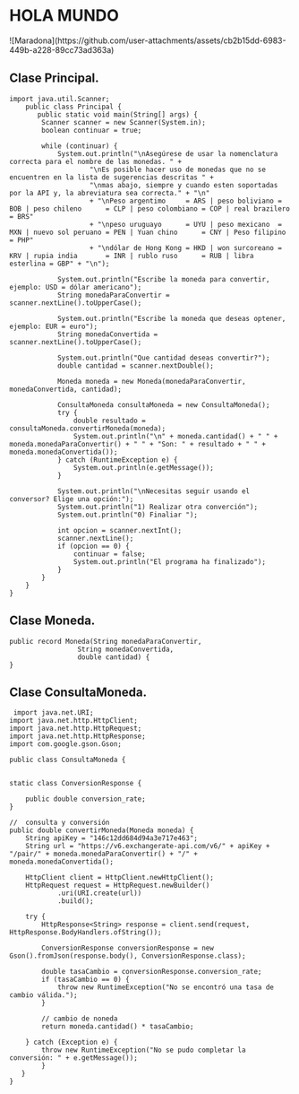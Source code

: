 <h1> HOLA MUNDO</h1>
![Maradona](https://github.com/user-attachments/assets/cb2b15dd-6983-449b-a228-89cc73ad363a)

## Clase Principal.

	import java.util.Scanner;
	    public class Principal {
	       public static void main(String[] args) {
	        Scanner scanner = new Scanner(System.in);
	        boolean continuar = true;
	
	        while (continuar) {
	            System.out.println("\nAsegúrese de usar la nomenclatura correcta para el nombre de las monedas. " +
	                    "\nEs posible hacer uso de monedas que no se encuentren en la lista de sugerencias descritas " +
	                    "\nmas abajo, siempre y cuando esten soportadas por la API y, la abreviatura sea correcta." + "\n"
	                    + "\nPeso argentimo     = ARS | peso boliviano = BOB | peso chileno      = CLP | peso colombiano = COP | real brazilero  = BRS"
	                    + "\npeso uruguayo      = UYU | peso mexicano  = MXN | nuevo sol peruano = PEN | Yuan chino      = CNY | Peso filipino   = PHP"
	                    + "\ndólar de Hong Kong = HKD | won surcoreano = KRV | rupia india       = INR | rublo ruso      = RUB | libra esterlina = GBP" + "\n");
	
	            System.out.println("Escribe la moneda para convertir, ejemplo: USD = dólar americano");
	            String monedaParaConvertir = scanner.nextLine().toUpperCase();
	
	            System.out.println("Escribe la moneda que deseas optener, ejemplo: EUR = euro");
	            String monedaConvertida = scanner.nextLine().toUpperCase();
	
	            System.out.println("Que cantidad deseas convertir?");
	            double cantidad = scanner.nextDouble();
	
	            Moneda moneda = new Moneda(monedaParaConvertir, monedaConvertida, cantidad);
	
	            ConsultaMoneda consultaMoneda = new ConsultaMoneda();
	            try {
	                double resultado = consultaMoneda.convertirMoneda(moneda);
	                System.out.println("\n" + moneda.cantidad() + " " + moneda.monedaParaConvertir() + " " + "Son: " + resultado + " " + moneda.monedaConvertida());
	            } catch (RuntimeException e) {
	                System.out.println(e.getMessage());
	            }
	
	            System.out.println("\nNecesitas seguir usando el conversor? Elige una opción:");
	            System.out.println("1) Realizar otra converción");
	            System.out.println("0) Finaliar ");
	
	            int opcion = scanner.nextInt();
	            scanner.nextLine();
	            if (opcion == 0) {
	                continuar = false;
	                System.out.println("El programa ha finalizado");
	            }
	        }
	    }
	}
## Clase Moneda.
	public record Moneda(String monedaParaConvertir,
                     String monedaConvertida,
                     double cantidad) {
	}
 ## Clase ConsultaMoneda.
	 import java.net.URI;
	import java.net.http.HttpClient;
	import java.net.http.HttpRequest;
	import java.net.http.HttpResponse;
	import com.google.gson.Gson;
	
	public class ConsultaMoneda {


    static class ConversionResponse {

        public double conversion_rate;
    }

    //  consulta y conversión
    public double convertirMoneda(Moneda moneda) {
        String apiKey = "146c12dd684d94a3e717e463";
        String url = "https://v6.exchangerate-api.com/v6/" + apiKey + "/pair/" + moneda.monedaParaConvertir() + "/" + moneda.monedaConvertida();

        HttpClient client = HttpClient.newHttpClient();
        HttpRequest request = HttpRequest.newBuilder()
                .uri(URI.create(url))
                .build();

        try {
            HttpResponse<String> response = client.send(request, HttpResponse.BodyHandlers.ofString());

            ConversionResponse conversionResponse = new Gson().fromJson(response.body(), ConversionResponse.class);

            double tasaCambio = conversionResponse.conversion_rate;
            if (tasaCambio == 0) {
                throw new RuntimeException("No se encontró una tasa de cambio válida.");
            }

            // cambio de noneda
            return moneda.cantidad() * tasaCambio;

        } catch (Exception e) {
            throw new RuntimeException("No se pudo completar la conversión: " + e.getMessage());
            }
 	   }
	}
